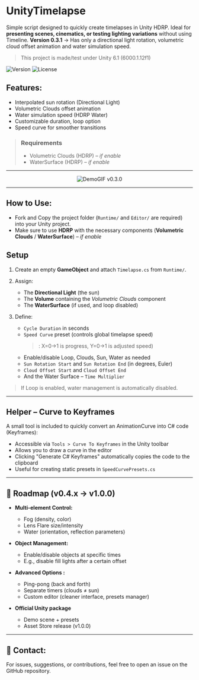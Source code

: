 # UnityTimelapse

Simple script designed to quickly create timelapses in Unity HDRP. Ideal for **presenting scenes, cinematics, or testing lighting variations** without using Timeline. **Version 0.3.1** -> Has only a directional light rotation, volumetric cloud offset animation and water simulation speed.

> This project is made/test under Unity 6.1 (6000.1.12f1)

![Version](https://img.shields.io/badge/version-v0.3.1-blue)
![License](https://img.shields.io/github/license/cfrBernard/UnityTimelapse)

## Features:
- Interpolated sun rotation (Directional Light)
- Volumetric Clouds offset animation
- Water simulation speed (HDRP Water)
- Customizable duration, loop option
- Speed curve for smoother transitions

> ### Requirements
> - Volumetric Clouds (HDRP) – *if enable*
> - WaterSurface (HDRP) – *if enable*

---

<p align="center">
  <img src="Assets/Demo/DemoGif_v0.3.0.gif" alt="DemoGIF v0.3.0" />
</p>

---

## How to Use:

- Fork and Copy the project folder (`Runtime/` and `Editor/` are required) into your Unity project.
- Make sure to use **HDRP** with the necessary components (**Volumetric Clouds** / **WaterSurface**) – *if enable*

## Setup

1. Create an empty **GameObject** and attach `Timelapse.cs` from `Runtime/`.
2. Assign:
    - The **Directional Light** (the sun)
    - The **Volume** containing the *Volumetric Clouds* component
    - The **WaterSurface** (if used, and loop disabled)

3. Define:
    - `Cycle Duration` in seconds
    - `Speed Curve` preset (controls global timelapse speed)
      > : X=0→1 is progress, Y=0→1 is adjusted speed)
    - Enable/disable Loop, Clouds, Sun, Water as needed
    - `Sun Rotation Start` and `Sun Rotation End` (in degrees, Euler)
    - `Cloud Offset Start` and `Cloud Offset End`
    - And the Water Surface – `Time Multiplier`


> If Loop is enabled, water management is automatically disabled.

---

## Helper – Curve to Keyframes

A small tool is included to quickly convert an AnimationCurve into C# code (Keyframes):

- Accessible via `Tools > Curve To Keyframes` in the Unity toolbar
- Allows you to draw a curve in the editor
- Clicking "Generate C# Keyframes" automatically copies the code to the clipboard
- Useful for creating static presets in `SpeedCurvePresets.cs`

---

## 🔮 Roadmap (v0.4.x → v1.0.0)

- **Multi-element Control:**
    - Fog (density, color)
    - Lens Flare size/intensity
    - Water (orientation, reflection parameters)

- **Object Management:**
    - Enable/disable objects at specific times
    - E.g., disable fill lights after a certain offset

- **Advanced Options :**
    - Ping-pong (back and forth)
    - Separate timers (clouds ≠ sun)
    - Custom editor (cleaner interface, presets manager)

- **Official Unity package**
    - Demo scene + presets
    - Asset Store release (v1.0.0)

---

## 🤝 Contact:
For issues, suggestions, or contributions, feel free to open an issue on the GitHub repository.
